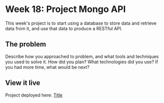 # Week 18: Project Mongo API

This week's project is to start using a database to store data and retrieve data from it, and use that data to produce a RESTful API.

## The problem

Describe how you approached to problem, and what tools and techniques you used to solve it. How did you plan? What technologies did you use? If you had more time, what would be next?

## View it live

Project deployed here: [Title](URL)
